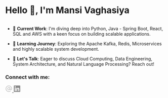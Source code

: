 <!--h1 without bottom border-->
<div>
    <h1 style="display: inline-block">Hello 👋, I'm Mansi Vaghasiya</h1>
</div>


<!--- snake -->
<!---
<div align="center">
  <img  src="https://github.com/1999AZZAR/1999AZZAR/blob/main/resources/img/grid-snake.svg"
       alt="snake" /></a>
</div>
-->

<!--Intro start-->
- 🔭 **Current Work**: I'm diving deep into Python, Java - Spring Boot, React, SQL and AWS with a keen focus on building scalable applications.

- 🌱 **Learning Journey**: Exploring the Apache Kafka, Redis, Microservices and highly scalable system development.

- 💬 **Let's Talk**: Eager to discuss Cloud Computing, Data Engineering, System Architecture, and Natural Language Processing? Reach out!

<!--Intro end-->

<h3>Connect with me:</h3>
  
<a aligh="left" href="mailto:mansivaghasiya1911@gmail.com" target="_blank" rel="noreferrer noopener">
    <img src="https://raw.githubusercontent.com/0xShapeShifter/dev-story/master/public/images/socials/at.svg" alt="Email" width="22" height="22" />
</a> 
<a aligh="left" href="https://www.linkedin.com/in/mansi-vaghasiya/" target="_blank" rel="noreferrer noopener">
    <img src="https://raw.githubusercontent.com/0xShapeShifter/dev-story/master/public/images/socials/linkedin.svg" alt="LinkedIn" width="22" height="22" />
</a>

<br/>
